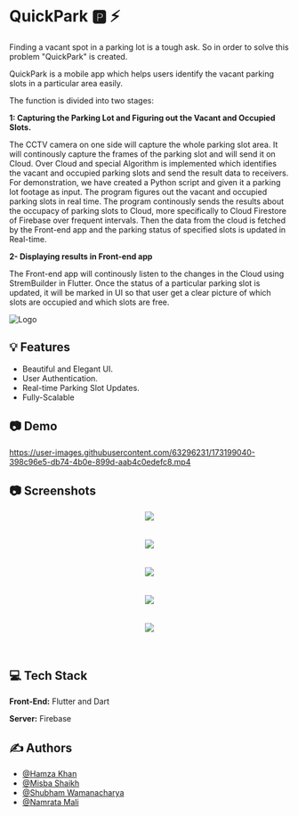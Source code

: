 
# QuickPark 🅿️ ⚡

Finding a vacant spot in a parking lot is a tough ask. So in order to solve this 
problem "QuickPark" is created.

QuickPark is a mobile app which helps users identify the vacant parking slots
in a particular area easily.

The function is divided into two stages:

**1: Capturing the Parking Lot and Figuring out the Vacant and Occupied Slots.**

The CCTV camera on one side will capture the whole parking slot area.
It will continously capture the frames of the parking slot and will send it on Cloud.
Over Cloud and special Algorithm is implemented which identifies the
vacant and occupied parking slots and send the result data to receivers.
For demonstration, we have created a Python script and given it a parking lot footage as input.
The program figures out the vacant and occupied parking slots in real time.
The program continously sends the results about the occupacy of parking slots to Cloud, more specifically to Cloud Firestore of Firebase over frequent intervals. Then the data from the cloud is fetched by the Front-end app and the parking status of specified slots is updated in Real-time.
  
**2- Displaying results in Front-end app**

The Front-end app will continously listen to the changes in the Cloud using StremBuilder in Flutter. 
Once the status of a particular parking slot is updated, it will be marked in UI so that
user get a clear picture of which slots are occupied and which slots are free.



![Logo](https://github.com/HamzaKhan07/QuickPark-app/blob/main/outputs/logo.png?raw=true)


## 💡 Features

- Beautiful and Elegant UI.
- User Authentication.
- Real-time Parking Slot Updates.
- Fully-Scalable

## 📷 Demo

https://user-images.githubusercontent.com/63296231/173199040-398c96e5-db74-4b0e-899d-aab4c0edefc8.mp4


## 📷 Screenshots
 
<p align="center">
  <img src="https://github.com/HamzaKhan07/QuickPark-app/blob/main/outputs/cover.png?raw=true">
  <br>
  <br>
  <br>
  <img src="https://github.com/HamzaKhan07/QuickPark-app/blob/main/outputs/Screen1.png?raw=true">
  <br>
  <br>
  <br>
  <img src="https://github.com/HamzaKhan07/QuickPark-app/blob/main/outputs/Screen2.png?raw=true">
  <br>
  <br>
  <br>
  <img src="https://github.com/HamzaKhan07/QuickPark-app/blob/main/outputs/Screen3.png?raw=true">
  <br>
  <br>
  <br>
  <img src="https://github.com/HamzaKhan07/QuickPark-app/blob/main/outputs/Screen4.png?raw=true">
  <br>
  <br>
  <br>
</p>







## 💻 Tech Stack

**Front-End:** Flutter and Dart

**Server:** Firebase


## ✍️ Authors

- [@Hamza Khan](https://www.github.com/HamzaKhan07)
- [@Misba Shaikh](https://www.github.com/HamzaKhan07)
- [@Shubham Wamanacharya](https://www.github.com/ShubhamPW2911)
- [@Namrata Mali](https://www.github.com/Namrata-28)

